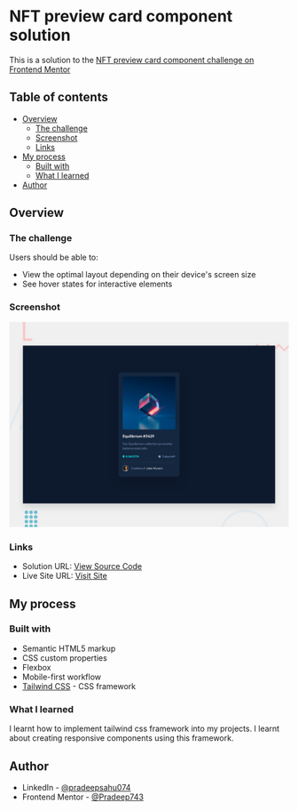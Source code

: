 # NFT preview card component solution

This is a solution to the [NFT preview card component challenge on Frontend Mentor](https://www.frontendmentor.io/challenges/nft-preview-card-component-SbdUL_w0U)

## Table of contents

- [Overview](#overview)
  - [The challenge](#the-challenge)
  - [Screenshot](#screenshot)
  - [Links](#links)
- [My process](#my-process)
  - [Built with](#built-with)
  - [What I learned](#what-i-learned)
- [Author](#author)

## Overview

### The challenge

Users should be able to:

- View the optimal layout depending on their device's screen size
- See hover states for interactive elements

### Screenshot

![](./design/desktop-preview.jpg)

### Links

- Solution URL: [View Source Code](https://github.com/Pradeep743/Challenge-NFT-preview-card-component)
- Live Site URL: [Visit Site](https://pradeep743.github.io/Challenge-NFT-preview-card-component/)

## My process

### Built with

- Semantic HTML5 markup
- CSS custom properties
- Flexbox
- Mobile-first workflow
- [Tailwind CSS](https://tailwindcss.com) - CSS framework


### What I learned

I learnt how to implement tailwind css framework into my projects. I learnt about creating responsive components using this framework.


## Author

- LinkedIn - [@pradeepsahu074](https://www.linkedin.com/in/pradeepsahu074/)
- Frontend Mentor - [@Pradeep743](https://www.frontendmentor.io/profile/Pradeep743)